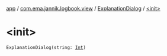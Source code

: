 [app](../../index.md) / [com.ema.jannik.logbook.view](../index.md) / [ExplanationDialog](index.md) / [&lt;init&gt;](./-init-.md)

# &lt;init&gt;

`ExplanationDialog(string: `[`Int`](https://kotlinlang.org/api/latest/jvm/stdlib/kotlin/-int/index.html)`)`